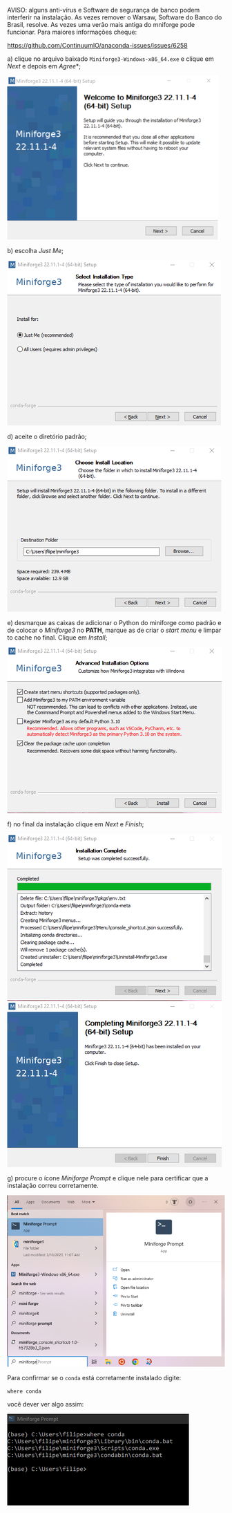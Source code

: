 AVISO: alguns anti-vírus e Software de segurança de banco podem interferir na instalação.
As vezes remover o Warsaw, Software do Banco do Brasil, resolve. As vezes uma verão mais antiga do mniforge pode funcionar. Para maiores informações cheque:

https://github.com/ContinuumIO/anaconda-issues/issues/6258

a) clique no arquivo baixado `Miniforge3-Windows-x86_64.exe` e clique em *Next* e depois em *Agree*\*;

![](images/win/01-miniforge.png?raw=true)

b) escolha *Just Me*;

![](images/win/03-miniforge.png?raw=true)

d) aceite o diretório padrão;

![](images/win/04-miniforge.png?raw=true)

e) desmarque as caixas de adicionar o Python do miniforge como padrão e de colocar o *Miniforge3* no **PATH**, marque as de criar o *start menu* e limpar to cache no final. Clique em *Install*;

![](images/win/05-miniforge.png?raw=true)

f) no final da instalação clique em *Next* e *Finish*;

![](images/win/06-miniforge.png?raw=true)
![](images/win/07-miniforge.png?raw=true)

g) procure o ícone *Miniforge Prompt* e clique nele para certificar que a instalação correu corretamente.

![](images/win/08-miniforge.png?raw=true)

Para confirmar se o `conda` está corretamente instalado digite:

```shell
where conda
```

você dever ver algo assim:

![](images/win/09-miniforge.png?raw=true)
